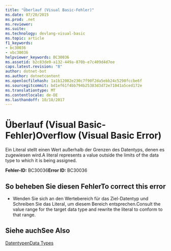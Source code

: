 ```yaml
---
title: "Überlauf (Visual Basic-Fehler)"
ms.date: 07/20/2015
ms.prod: .net
ms.reviewer: 
ms.suite: 
ms.technology: devlang-visual-basic
ms.topic: article
f1_keywords:
- bc30036
- vbc30036
helpviewer_keywords: BC30036
ms.assetid: b2c83de9-a132-449a-870b-e7c409d4d7ee
caps.latest.revision: "8"
author: dotnet-bot
ms.author: dotnetcontent
ms.openlocfilehash: 1a1b12002e230c7f90f2da5ebb24c5298fccbe6f
ms.sourcegitcommit: bd1ef61f4bb794b25383d3d72e71041a5ced172e
ms.translationtype: MT
ms.contentlocale: de-DE
ms.lasthandoff: 10/18/2017
---
```

# <a name="overflow-visual-basic-error"></a><span data-ttu-id="7b416-102">Überlauf (Visual Basic-Fehler)</span><span class="sxs-lookup"><span data-stu-id="7b416-102">Overflow (Visual Basic Error)</span></span>
<span data-ttu-id="7b416-103">Ein Literal stellt einen Wert außerhalb der Grenzen des Datentyps, denen es zugewiesen wird.</span><span class="sxs-lookup"><span data-stu-id="7b416-103">A literal represents a value outside the limits of the data type to which it is being assigned.</span></span>  
  
 <span data-ttu-id="7b416-104">**Fehler-ID:** BC30036</span><span class="sxs-lookup"><span data-stu-id="7b416-104">**Error ID:** BC30036</span></span>  
  
## <a name="to-correct-this-error"></a><span data-ttu-id="7b416-105">So beheben Sie diesen Fehler</span><span class="sxs-lookup"><span data-stu-id="7b416-105">To correct this error</span></span>  
  
-   <span data-ttu-id="7b416-106">Wenden Sie sich an den Wertebereich für das Ziel-Datentyp und Schreiben Sie das Literal, um diesem Bereich entsprechen.</span><span class="sxs-lookup"><span data-stu-id="7b416-106">Consult the value range for the target data type and rewrite the literal to conform to that range.</span></span>  
  
## <a name="see-also"></a><span data-ttu-id="7b416-107">Siehe auch</span><span class="sxs-lookup"><span data-stu-id="7b416-107">See Also</span></span>  
 [<span data-ttu-id="7b416-108">Datentypen</span><span class="sxs-lookup"><span data-stu-id="7b416-108">Data Types</span></span>](../../../visual-basic/language-reference/data-types/data-type-summary.md)
